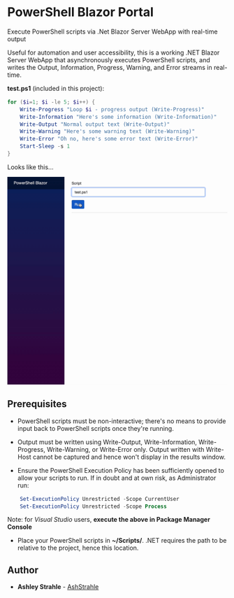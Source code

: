 # PowerShell Blazor Portal

Execute PowerShell scripts via .Net Blazor Server WebApp with real-time output

Useful for automation and user accessibility, this is a working .NET Blazor Server WebApp that asynchronously executes PowerShell scripts, and writes the Output, Information, Progress, Warning, and Error streams in real-time.

**test.ps1** (included in this project):
```powershell
for ($i=1; $i -le 5; $i++) {
    Write-Progress "Loop $i - progress output (Write-Progress)"
    Write-Information "Here's some information (Write-Information)"
    Write-Output "Normal output text (Write-Output)"
    Write-Warning "Here's some warning text (Write-Warning)"
    Write-Error "Oh no, here's some error text (Write-Error)"
    Start-Sleep -s 1
}
```
Looks like this...

![Results](Results.gif)

## Prerequisites

* PowerShell scripts must be non-interactive; there's no means to provide input back to PowerShell scripts once they're running.

* Output must be written using Write-Output, Write-Information, Write-Progress, Write-Warning, or Write-Error only. Output written with Write-Host cannot be captured and hence won't display in the results window.

* Ensure the PowerShell Execution Policy has been sufficiently opened to allow your scripts to run. If in doubt and at own risk, as Administrator run:
```powershell
    Set-ExecutionPolicy Unrestricted -Scope CurrentUser
    Set-ExecutionPolicy Unrestricted -Scope Process
```
Note: for *Visual Studio* users, **execute the above in Package Manager Console**
    
* Place your PowerShell scripts in **~/Scripts/**. .NET requires the path to be relative to the project, hence this location.

## Author

* **Ashley Strahle** - [AshStrahle](https://github.com/AshStrahle)
